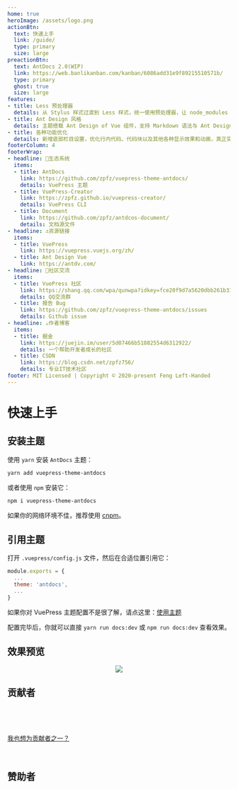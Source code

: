 ```yaml
---
home: true
heroImage: /assets/logo.png
actionBtn:
  text: 快速上手
  link: /guide/
  type: primary
  size: large
preactionBtn:
  text: AntDocs 2.0(WIP)
  link: https://web.banlikanban.com/kanban/6086add31e9f89215510571b/
  type: primary
  ghost: true
  size: large
features:
- title: Less 预处理器
  details: 从 Stylus 样式过渡到 Less 样式，统一使用预处理器，让 node_modules 不再过度臃肿。
- title: Ant Design 风格
  details: 主题搭载 Ant Design of Vue 组件，支持 Markdown 语法与 Ant Design 组件混用。
- title: 各种功能优化
  details: 新增底部栏目设置，优化行内代码、代码块以及其他各种显示效果和动画，真正实现风格迁移。
footerColumn: 4
footerWrap: 
- headline: 🌿生态系统
  items:
  - title: AntDocs
    link: https://github.com/zpfz/vuepress-theme-antdocs/
    details: VuePress 主题
  - title: VuePress-Creator
    link: https://zpfz.github.io/vuepress-creator/
    details: VuePress CLI
  - title: Document
    link: https://github.com/zpfz/antdcos-document/
    details: 文档源文件
- headline: ⚓资源链接
  items:
  - title: VuePress
    link: https://vuepress.vuejs.org/zh/
  - title: Ant Design Vue
    link: https://antdv.com/
- headline: 💬社区交流
  items:
  - title: VuePress 社区
    link: https://shang.qq.com/wpa/qunwpa?idkey=fce20f9d7a5620dbb261b31b6bd01f726c9e24e7697fcba4ea7927d5dc971ac5
    details: QQ交流群
  - title: 报告 Bug
    link: https://github.com/zpfz/vuepress-theme-antdocs/issues
    details: Github issue
- headline: ☕作者博客
  items:
  - title: 掘金
    link: https://juejin.im/user/5d07466b51882554d6312922/
    details: 一个帮助开发者成长的社区
  - title: CSDN
    link: https://blog.csdn.net/zpfz756/
    details: 专业IT技术社区
footer: MIT Licensed | Copyright © 2020-present Feng Left-Handed
---
```


# 快速上手

## 安装主题

使用 `yarn` 安装 `AntDocs` 主题：
```bash
yarn add vuepress-theme-antdocs
```
或者使用 `npm` 安装它：
```bash
npm i vuepress-theme-antdocs
```
如果你的网络环境不佳，推荐使用 [cnpm](https://github.com/cnpm/cnpm)。

## 引用主题

打开 `.vuepress/config.js` 文件，然后在合适位置引用它：

```js
module.exports = {
  ...
  theme: 'antdocs',
  ...
}
```
如果你对 VuePress 主题配置不是很了解，请点这里：[使用主题](https://vuepress.vuejs.org/zh/theme/using-a-theme.html#%E4%B8%BB%E9%A2%98%E7%9A%84%E7%BC%A9%E5%86%99)  

配置完毕后，你就可以直接 `yarn run docs:dev` 或 `npm run docs:dev` 查看效果。

## 效果预览

<p align="center"><img src="https://s2.ax1x.com/2020/02/28/3B3lOf.png"/></p>

## 贡献者

<p></p>

<a-tooltip placement="bottom">
  <template slot="title">
    左撇峰子
  </template>
  <a-avatar src="https://avatars.githubusercontent.com/u/49757965?v=4" :size="54"/>
</a-tooltip>
&ensp;
<a-tooltip placement="bottom">
  <template slot="title">
    Guojun Chen
  </template>
  <a-avatar src="https://avatars.githubusercontent.com/u/10856371?v=4" :size="54"/>
</a-tooltip> 
&ensp;
<a-tooltip placement="bottom">
  <template slot="title">
    Baiang
  </template>
  <a-avatar src="https://avatars.githubusercontent.com/u/8638857?v=4" :size="54"/>
</a-tooltip>  
&ensp;
<a-tooltip placement="bottom">
  <template slot="title">
    Yexk_M
  </template>
  <a-avatar src="https://avatars.githubusercontent.com/u/19749521?v=4" :size="54"/>
</a-tooltip> 
&ensp;
<a-tooltip placement="bottom">
  <template slot="title">
    kitaharafay
  </template>
  <a-avatar src="https://avatars.githubusercontent.com/u/37034015?v=4" :size="54"/>
</a-tooltip> 
&ensp;
<a-tooltip placement="bottom">
  <template slot="title">
    xkloveme
  </template>
  <a-avatar src="https://avatars.githubusercontent.com/u/29595042?v=4" :size="54"/>
</a-tooltip> 


<p>&nbsp; </p>  

[我也想为贡献者之一？](https://github.com/zpfz/vuepress-theme-antdocs/pulls)

<p>&nbsp; </p> 

## 赞助者  

<p></p>

<a-tooltip placement="bottom">
  <template slot="title">
    Roy Kid
  </template>
  <a-avatar src="https://s1.ax1x.com/2020/03/17/8dnGRA.th.jpg" :size="54"/>
</a-tooltip>


<Msg />